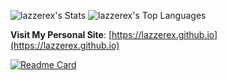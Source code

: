 
![lazzerex's Stats](https://github-readme-stats.vercel.app/api?username=lazzerex&theme=vue-dark&show_icons=true&hide_border=true&count_private=true)  ![lazzerex's Top Languages](https://github-readme-stats.vercel.app/api/top-langs/?username=lazzerex&theme=vue-dark&show_icons=true&hide_border=true&layout=compact&langs_count=10)

**Visit My Personal Site**: [https://lazzerex.github.io](https://lazzerex.github.io)

[![Readme Card](https://github.com/lazzerex/math-visualizer/api/pin/?username=anuraghazra&repo=github-readme-stats)](https://github.com/lazzerex/math-visualizer)



